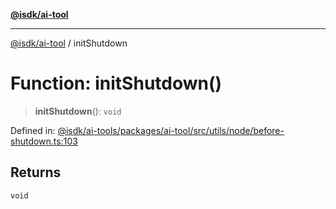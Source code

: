 [**@isdk/ai-tool**](../README.md)

***

[@isdk/ai-tool](../globals.md) / initShutdown

# Function: initShutdown()

> **initShutdown**(): `void`

Defined in: [@isdk/ai-tools/packages/ai-tool/src/utils/node/before-shutdown.ts:103](https://github.com/isdk/ai-tool.js/blob/4ebf370aaec9c78535cb40ffc19656d7bddcb145/src/utils/node/before-shutdown.ts#L103)

## Returns

`void`
